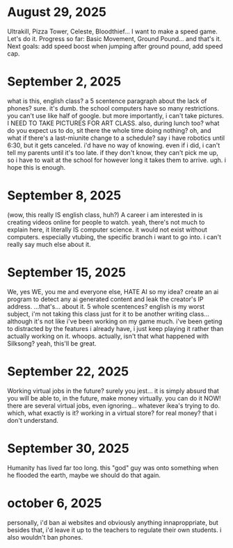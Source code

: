 # August 29, 2025

Ultrakill, Pizza Tower, Celeste, Bloodthief... I want to make a speed game. Let's do it.
Progress so far: Basic Movement, Ground Pound... and that's it.
Next goals: add speed boost when jumping after ground pound, add speed cap.


# September 2, 2025

what is this, english class? a 5 scentence paragraph about the lack of phones? sure. it's dumb. the school computers have so many restrictions. you can't use like half of google. but more importantly, i can't take pictures. I NEED TO TAKE PICTURES FOR ART CLASS. also, during lunch too? what do you expect us to do, sit there the whole time doing nothing? oh, and what if there's a last-miunite change to a schedule? say i have robotics until 6:30, but it gets canceled. i'd have no way of knowing. even if i did, i can't tell my parents until it's too late. if they don't know, they can't pick me up, so i have to wait at the school for however long it takes them to arrive. ugh. i hope this is enough.


# September 8, 2025
(wow, this really IS english class, huh?)
A career i am interested in is creating videos online for people to watch. yeah, there's not much to explain here, it literally IS computer science. it would not exist without computers. especially vtubing, the specific branch i want to go into. i can't really say much else about it.


# September 15, 2025
We, yes WE, you me and everyone else, HATE AI
so my idea? create an ai program to detect any ai generated content and leak the creator's IP address.
...that's... about it. 5 whole scentences? english is my worst subject, i'm not taking this class just for it to be another writing class...
although it's not like i've been working on my game much. i've been geting to distracted by the features i already have, i just keep playing it rather than actually working on it. whoops. actually, isn't that what happened with Silksong? yeah, this'll be great.

# September 22, 2025
Working virtual jobs in the future? surely you jest... it is simply absurd that you will be able to, in the future, make money virtually.
you can do it NOW!
there are several virtual jobs, even ignoring... whatever ikea's trying to do. which, what exactly is it? working in a virtual store? for real money? that i don't understand.

# September 30, 2025
Humanity has lived far too long. this "god" guy was onto something when he flooded the earth, maybe we should do that again.

# october 6, 2025
personally, i'd ban ai websites and obviously anything innaproppriate, but besides that, i'd leave it up to the teachers to regulate their own students. i also wouldn't ban phones.
